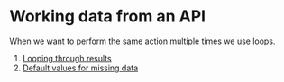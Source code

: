 # Working data from an API

When we want to perform the same action multiple times we use loops.

1. [Looping through results](loop-through-api-results.md)
2. [Default values for missing data](default-values.md)